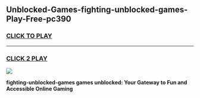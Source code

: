 
## Unblocked-Games-fighting-unblocked-games-Play-Free-pc390
<h3>
<a href="https://premium76.site?title=fighting-unblocked-games&ref=15A">CLICK TO PLAY</a></h3>
<hr>

<h3>
<a href="https://premium76.site?title=fighting-unblocked-games&ref=15A">CLICK 2 PLAY</a>
  
</h3>

<a href="https://premium76.site?title=fighting-unblocked-games&ref=15A"><img src="https://clearcache.store/games.png"></a>


**fighting-unblocked-games games unblocked: Your Gateway to Fun and Accessible Online Gaming**
